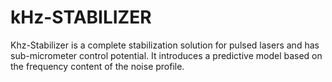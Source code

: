 # kHz-STABILIZER

Khz-Stabilizer is a complete stabilization solution for pulsed lasers and has sub-micrometer control potential. It introduces a predictive model based on the frequency content 
of the noise profile.
